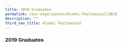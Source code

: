```yaml
---
title: 2019 Graduates
permalink: /our-experiences/Alumni-Testimonial/2019
description: ""
third_nav_title: Alumni Testimonial
---
```

### 2019 Graduates

